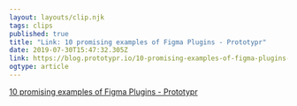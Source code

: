 ```yaml
---
layout: layouts/clip.njk 
tags: clips 
published: true 
title: "Link: 10 promising examples of Figma Plugins - Prototypr" 
date: 2019-07-30T15:47:32.305Z 
link: https://blog.prototypr.io/10-promising-examples-of-figma-plugins-7a040af5cefd 
ogtype: article 
---
```

[10 promising examples of Figma Plugins - Prototypr](https://blog.prototypr.io/10-promising-examples-of-figma-plugins-7a040af5cefd) 
